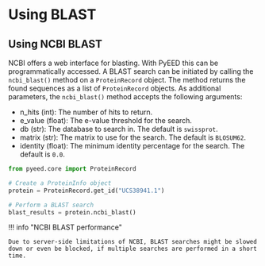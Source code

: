 # Using BLAST

## Using NCBI BLAST
NCBI offers a web interface for blasting. With PyEED this can be programmatically accessed. A BLAST search can be initiated by calling the `ncbi_blast()` method on a `ProteinRecord` object. The method returns the found sequences as a list of `ProteinRecord` objects. As additional parameters, the `ncbi_blast()` method accepts the following arguments:

- n_hits (int): The number of hits to return.
- e_value (float): The e-value threshold for the search.
- db (str): The database to search in. The default is `swissprot`.
- matrix (str): The matrix to use for the search. The default is `BLOSUM62`.
- identity (float): The minimum identity percentage for the search. The default is `0.0`.

``` py
from pyeed.core import ProteinRecord

# Create a ProteinInfo object
protein = ProteinRecord.get_id("UCS38941.1")

# Perform a BLAST search
blast_results = protein.ncbi_blast()
```
!!! info "NCBI BLAST performance"

    Due to server-side limitations of NCBI, BLAST searches might be slowed down or even be blocked, if multiple searches are performed in a short time.
